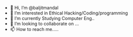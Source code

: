 - 👋 Hi, I’m @baljitmandal
- 👀 I’m interested in Ethical Hacking/Coding/programming
- 🌱 I’m currently Studying Computer Eng..
- 💞️ I’m looking to collaborate on ...
- 📫 How to reach me.....

<!---
baljitmandal/baljitmandal is a ✨ special ✨ repository because its `README.md` (this file) appears on your GitHub profile.
You can click the Preview link to take a look at your changes.
--->
